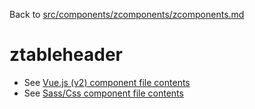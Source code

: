Back to [src/components/zcomponents/zcomponents.md](../../zcomponents.md)

# ztableheader

 - See [Vue.js (v2) component file contents](./ztableheader.vue)
 - See [Sass/Css component file contents](./ztableheader.scss)
